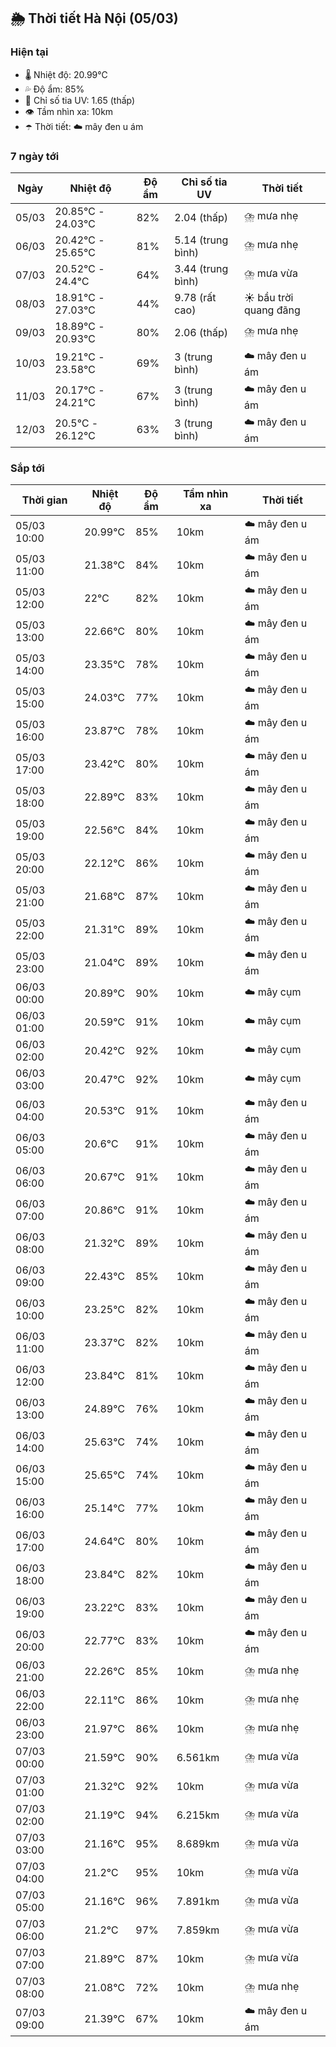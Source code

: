 ## 🌦️ Thời tiết Hà Nội (05/03)

### Hiện tại

- 🌡️ Nhiệt độ: 20.99℃
- 💦 Độ ẩm: 85%
- 🌟 Chỉ số tia UV: 1.65 (thấp)
- 👁️ Tầm nhìn xa: 10km
- ☂️ Thời tiết: ☁️ mây đen u ám

### 7 ngày tới

| Ngày | Nhiệt độ | Độ ẩm | Chỉ số tia UV | Thời tiết |
| --- | --- | --- | --- | --- |
| 05/03 | 20.85℃ - 24.03℃ | 82% | 2.04 (thấp) | ⛈️ mưa nhẹ |
| 06/03 | 20.42℃ - 25.65℃ | 81% | 5.14 (trung bình) | ⛈️ mưa nhẹ |
| 07/03 | 20.52℃ - 24.4℃ | 64% | 3.44 (trung bình) | ⛈️ mưa vừa |
| 08/03 | 18.91℃ - 27.03℃ | 44% | 9.78 (rất cao) | ☀️ bầu trời quang đãng |
| 09/03 | 18.89℃ - 20.93℃ | 80% | 2.06 (thấp) | ⛈️ mưa nhẹ |
| 10/03 | 19.21℃ - 23.58℃ | 69% | 3 (trung bình) | ☁️ mây đen u ám |
| 11/03 | 20.17℃ - 24.21℃ | 67% | 3 (trung bình) | ☁️ mây đen u ám |
| 12/03 | 20.5℃ - 26.12℃ | 63% | 3 (trung bình) | ☁️ mây đen u ám |

### Sắp tới

| Thời gian | Nhiệt độ | Độ ẩm | Tầm nhìn xa | Thời tiết |
| --- | --- | --- | --- | --- |
| 05/03 10:00 | 20.99℃ | 85% | 10km | ☁️ mây đen u ám |
| 05/03 11:00 | 21.38℃ | 84% | 10km | ☁️ mây đen u ám |
| 05/03 12:00 | 22℃ | 82% | 10km | ☁️ mây đen u ám |
| 05/03 13:00 | 22.66℃ | 80% | 10km | ☁️ mây đen u ám |
| 05/03 14:00 | 23.35℃ | 78% | 10km | ☁️ mây đen u ám |
| 05/03 15:00 | 24.03℃ | 77% | 10km | ☁️ mây đen u ám |
| 05/03 16:00 | 23.87℃ | 78% | 10km | ☁️ mây đen u ám |
| 05/03 17:00 | 23.42℃ | 80% | 10km | ☁️ mây đen u ám |
| 05/03 18:00 | 22.89℃ | 83% | 10km | ☁️ mây đen u ám |
| 05/03 19:00 | 22.56℃ | 84% | 10km | ☁️ mây đen u ám |
| 05/03 20:00 | 22.12℃ | 86% | 10km | ☁️ mây đen u ám |
| 05/03 21:00 | 21.68℃ | 87% | 10km | ☁️ mây đen u ám |
| 05/03 22:00 | 21.31℃ | 89% | 10km | ☁️ mây đen u ám |
| 05/03 23:00 | 21.04℃ | 89% | 10km | ☁️ mây đen u ám |
| 06/03 00:00 | 20.89℃ | 90% | 10km | ☁️ mây cụm |
| 06/03 01:00 | 20.59℃ | 91% | 10km | ☁️ mây cụm |
| 06/03 02:00 | 20.42℃ | 92% | 10km | ☁️ mây cụm |
| 06/03 03:00 | 20.47℃ | 92% | 10km | ☁️ mây cụm |
| 06/03 04:00 | 20.53℃ | 91% | 10km | ☁️ mây đen u ám |
| 06/03 05:00 | 20.6℃ | 91% | 10km | ☁️ mây đen u ám |
| 06/03 06:00 | 20.67℃ | 91% | 10km | ☁️ mây đen u ám |
| 06/03 07:00 | 20.86℃ | 91% | 10km | ☁️ mây đen u ám |
| 06/03 08:00 | 21.32℃ | 89% | 10km | ☁️ mây đen u ám |
| 06/03 09:00 | 22.43℃ | 85% | 10km | ☁️ mây đen u ám |
| 06/03 10:00 | 23.25℃ | 82% | 10km | ☁️ mây đen u ám |
| 06/03 11:00 | 23.37℃ | 82% | 10km | ☁️ mây đen u ám |
| 06/03 12:00 | 23.84℃ | 81% | 10km | ☁️ mây đen u ám |
| 06/03 13:00 | 24.89℃ | 76% | 10km | ☁️ mây đen u ám |
| 06/03 14:00 | 25.63℃ | 74% | 10km | ☁️ mây đen u ám |
| 06/03 15:00 | 25.65℃ | 74% | 10km | ☁️ mây đen u ám |
| 06/03 16:00 | 25.14℃ | 77% | 10km | ☁️ mây đen u ám |
| 06/03 17:00 | 24.64℃ | 80% | 10km | ☁️ mây đen u ám |
| 06/03 18:00 | 23.84℃ | 82% | 10km | ☁️ mây đen u ám |
| 06/03 19:00 | 23.22℃ | 83% | 10km | ☁️ mây đen u ám |
| 06/03 20:00 | 22.77℃ | 83% | 10km | ☁️ mây đen u ám |
| 06/03 21:00 | 22.26℃ | 85% | 10km | ⛈️ mưa nhẹ |
| 06/03 22:00 | 22.11℃ | 86% | 10km | ⛈️ mưa nhẹ |
| 06/03 23:00 | 21.97℃ | 86% | 10km | ⛈️ mưa nhẹ |
| 07/03 00:00 | 21.59℃ | 90% | 6.561km | ⛈️ mưa vừa |
| 07/03 01:00 | 21.32℃ | 92% | 10km | ⛈️ mưa vừa |
| 07/03 02:00 | 21.19℃ | 94% | 6.215km | ⛈️ mưa vừa |
| 07/03 03:00 | 21.16℃ | 95% | 8.689km | ⛈️ mưa vừa |
| 07/03 04:00 | 21.2℃ | 95% | 10km | ⛈️ mưa vừa |
| 07/03 05:00 | 21.16℃ | 96% | 7.891km | ⛈️ mưa vừa |
| 07/03 06:00 | 21.2℃ | 97% | 7.859km | ⛈️ mưa vừa |
| 07/03 07:00 | 21.89℃ | 87% | 10km | ⛈️ mưa vừa |
| 07/03 08:00 | 21.08℃ | 72% | 10km | ⛈️ mưa nhẹ |
| 07/03 09:00 | 21.39℃ | 67% | 10km | ☁️ mây đen u ám |
